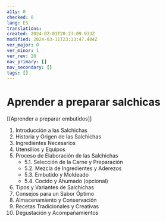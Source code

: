 ```yaml
---
a11y: 0
checked: 0
lang: ES
translations: 
created: 2024-02-01T20:23:09.933Z
modified: 2024-03-11T23:13:47.484Z
ver_major: 0
ver_minor: 1
ver_rev: 20
nav_primary: []
nav_secondary: []
tags: []
---
```

# Aprender a preparar salchicas

[[Aprender a preparar embutidos]]

1. Introducción a las Salchichas
2. Historia y Origen de las Salchichas
3. Ingredientes Necesarios
4. Utensilios y Equipos
5. Proceso de Elaboración de las Salchichas
   - 5.1. Selección de la Carne y Preparación
   - 5.2. Mezcla de Ingredientes y Aderezos
   - 5.3. Embutido y Moldeado
   - 5.4. Cocido y Ahumado (opcional)
6. Tipos y Variantes de Salchichas
7. Consejos para un Sabor Óptimo
8. Almacenamiento y Conservación
9. Recetas Tradicionales y Creativas
10. Degustación y Acompañamientos
